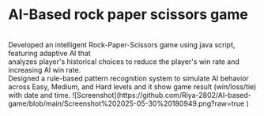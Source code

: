 <h1>AI-Based rock paper scissors game</h1>
 </br><Tech Stack: JavaScript, HTML, CSS
</br> Developed an intelligent Rock-Paper-Scissors game using java script, featuring adaptive AI that
 </br>analyzes player's historical choices to reduce the player's win rate and increasing AI win rate.
</br> Designed a rule-based pattern recognition system to simulate AI behavior across Easy, Medium, and Hard levels and it show game result (win/loss/tie) with date and time.
![Screenshot](https://github.com/Riya-2802/AI-based-game/blob/main/Screenshot%202025-05-30%20180949.png?raw=true
)
